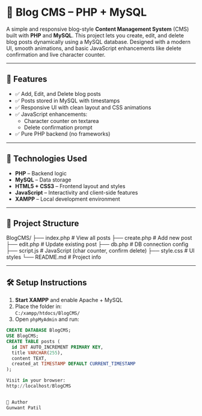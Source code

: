 # 📰 Blog CMS – PHP + MySQL

A simple and responsive blog-style **Content Management System** (CMS) built with **PHP** and **MySQL**. This project lets you create, edit, and delete blog posts dynamically using a MySQL database. Designed with a modern UI, smooth animations, and basic JavaScript enhancements like delete confirmation and live character counter.

---

## 🚀 Features

- ✅ Add, Edit, and Delete blog posts
- ✅ Posts stored in MySQL with timestamps
- ✅ Responsive UI with clean layout and CSS animations
- ✅ JavaScript enhancements:
  - Character counter on textarea
  - Delete confirmation prompt
- ✅ Pure PHP backend (no frameworks)

---

## 🧠 Technologies Used

- **PHP** – Backend logic
- **MySQL** – Data storage
- **HTML5 + CSS3** – Frontend layout and styles
- **JavaScript** – Interactivity and client-side features
- **XAMPP** – Local development environment

---

## 📂 Project Structure

BlogCMS/
├── index.php # View all posts
├── create.php # Add new post
├── edit.php # Update existing post
├── db.php # DB connection config
├── script.js # JavaScript (char counter, confirm delete)
├── style.css # UI styles
└── README.md # Project info

---

## 🛠️ Setup Instructions

1. **Start XAMPP** and enable Apache + MySQL
2. Place the folder in:  
   `C:/xampp/htdocs/BlogCMS/`
3. Open `phpMyAdmin` and run:

```sql
CREATE DATABASE BlogCMS;
USE BlogCMS;
CREATE TABLE posts (
  id INT AUTO_INCREMENT PRIMARY KEY,
  title VARCHAR(255),
  content TEXT,
  created_at TIMESTAMP DEFAULT CURRENT_TIMESTAMP
);

Visit in your browser:
http://localhost/BlogCMS


🙋 Author
Gunwant Patil